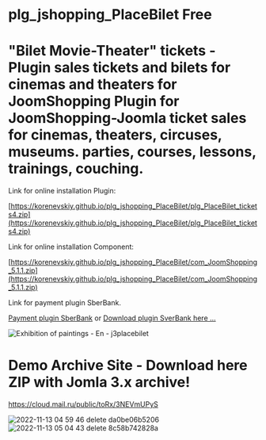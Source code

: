 # plg_jshopping_PlaceBilet Free
# "Bilet Movie-Theater" tickets - Plugin sales tickets and bilets for cinemas and theaters for JoomShopping Plugin for JoomShopping-Joomla ticket sales for cinemas, theaters, circuses, museums. parties, courses, lessons, trainings, couching.

Link for online installation Plugin:

[https://korenevskiy.github.io/plg_jshopping_PlaceBilet/plg_PlaceBilet_tickets4.zip](https://korenevskiy.github.io/plg_jshopping_PlaceBilet/plg_PlaceBilet_tickets4.zip)

Link for online installation Component:

[https://korenevskiy.github.io/plg_jshopping_PlaceBilet/com_JoomShopping_5.1.1.zip](https://korenevskiy.github.io/plg_jshopping_PlaceBilet/com_JoomShopping_5.1.1.zip)

Link for payment plugin SberBank.

[Payment plugin SberBank](https://securepayments.sberbank.ru/wiki/doku.php/integration:cms:joomla:start) or 
[Download plugin SverBank here ...](https://securepayments.sberbank.ru/wiki/lib/exe/fetch.php/integration:cms:joomla:rbs_payment_joomla_jshopping_1.2s.zip?cache=)
 
![Exhibition of paintings - En - j3placebilet](https://user-images.githubusercontent.com/6898474/145529212-06d132d5-c701-434c-880e-be2486bfd927.png)









# Demo Archive Site - Download here ZIP with Jomla 3.x archive! 

https://cloud.mail.ru/public/toRx/3NEVmUPyS

![2022-11-13 04 59 46 delete da0be06b5206](https://user-images.githubusercontent.com/6898474/201502080-8222b7fd-324a-4a6b-8cc3-b0d0a52cb085.png)
![2022-11-13 05 04 43 delete 8c58b742828a](https://user-images.githubusercontent.com/6898474/201502081-5505c56f-ab55-4eaa-988b-7e4a2fe524b8.png)

